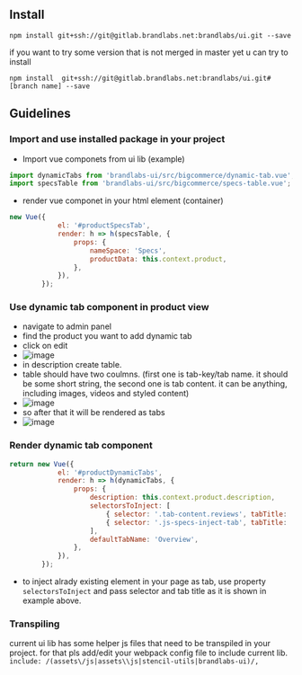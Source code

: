 ## Install
```
npm install git+ssh://git@gitlab.brandlabs.net:brandlabs/ui.git --save
```

if you want to try some version that is not merged in master yet u can try to install
```
npm install  git+ssh://git@gitlab.brandlabs.net:brandlabs/ui.git#[branch name] --save
```

## Guidelines 

### Import and use installed package in your project

- Import vue componets from ui lib (example)
```js
import dynamicTabs from 'brandlabs-ui/src/bigcommerce/dynamic-tab.vue';
import specsTable from 'brandlabs-ui/src/bigcommerce/specs-table.vue';
```

- render vue componet in your html element (container)
```js
new Vue({
            el: '#productSpecsTab',
            render: h => h(specsTable, {
                props: {
                    nameSpace: 'Specs',
                    productData: this.context.product,
                },
            }),
        });
```

### Use dynamic tab component in product view
- navigate to admin panel
- find the product you want to add dynamic tab
- click on edit
- ![image](/uploads/2c9e39091a8a3b720676428d330f1d9d/image.png)
- in description create table.
- table should have two coulmns. (first one is tab-key/tab name. it should be some short string, the second one is tab content. it can be anything, including images, videos and styled content)
- ![image](/uploads/62ec048a66ba8addcd1eba85858ed465/image.png)
- so after that it will be rendered as tabs
- ![image](/uploads/7a659007836cc8274a7b5dca91c53b65/image.png)

### Render dynamic tab component
```js
return new Vue({
            el: '#productDynamicTabs',
            render: h => h(dynamicTabs, {
                props: {
                    description: this.context.product.description,
                    selectorsToInject: [
                        { selector: '.tab-content.reviews', tabTitle: 'reviews' },
                        { selector: '.js-specs-inject-tab', tabTitle: 'specs' },
                    ],
                    defaultTabName: 'Overview',
                },
            }),
        });
```

- to inject alrady existing element in your page as tab, use property `selectorsToInject` and pass selector and tab title as it is shown in example above.

### Transpiling

current ui lib has some helper js files that need to be transpiled in your project. for that pls add/edit your webpack config file to include current lib.
`include: /(assets\/js|assets\\js|stencil-utils|brandlabs-ui)/,`